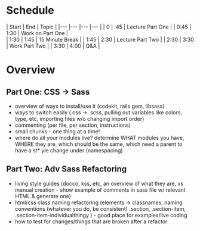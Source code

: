 # Schedule


|   Start	| End  	| Topic  	|
|---	|---	|---	|---	|
|  0  	|  :45 	| Lecture Part One |
|  0:45 | 1:30	| Work on Part One |  
|  1:30 | 1:45	| 15 Minute Break |
|  1:45 | 2:30 | Lecture Part Two |
|  2:30 | 3:30 | Work Part Two |
|  3:30 | 4:00 | Q&A |  



# Overview

## Part One: CSS -> Sass


* overview of ways to install/use it (codekit, rails gem, libsass)
* ways to switch easily (.css -> .scss, pulling out variables like colors, type, etc, importing files w/o changing import order)
* commenting (per file, per section, instructions)
* small chunks - one thing at a time!
* where do all your modules live? determine WHAT modules you have, WHERE they are, which should be the same, which need a parent to have a st* yle change under (namespacing)


## Part Two: Adv Sass Refactoring

* living style guides  (docco, kss, etc, an overview of what they are, vs manual creation - show example of comments in sass file w/ relevant HTML & generate one)
* html/css class naming refactoring (elements -> classnames, naming conventions (whatever you do, be consistent) .section, .section-item, .section-item-individualthingy ) - good place for examples/live coding
* how to test for changes/things that are broken after a refactor

